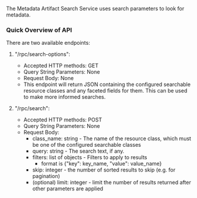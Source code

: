 The Metadata Artifact Search Service uses search parameters to look for metadata.

### Quick Overview of API
There are two available endpoints:
1. "/rpc/search-options":
   - Accepted HTTP methods: GET
   - Query String Parameters: None
   - Request Body: None
   - This endpoint will return JSON containing the configured searchable resource classes and any faceted fields for them. This can be used to make more informed searches.

2. "/rpc/search":
   - Accepted HTTP methods: POST
   - Query String Parameters: None
   - Request Body:
     - class_name: string - The name of the resource class, which must be one of the configured searchable classes
     - query: string - The search text, if any.
     - filters: list of objects - Filters to apply to results
       - format is {"key": key_name, "value": value_name}
     - skip: integer - the number of sorted results to skip (e.g. for pagination)
     - (optional) limit: integer - limit the number of results returned after other parameters are applied
